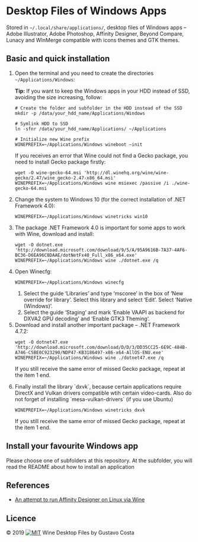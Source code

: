 # Desktop Files of Windows Apps

Stored in `~/.local/share/applications/`, desktop files of Windows apps – Adobe Illustrator, Adobe Photoshop, Affinity Designer, Beyond Compare, Lunacy and WInMerge compatible with icons themes and GTK themes.

## Basic and quick installation

<ol>

<li>Open the terminal and you need to create the directories <code>~/Applications/Windows</code>:
  
  **Tip:** If you want to keep the Windows apps in your HDD instead of SSD, avoiding the size increasing, follow:

   ```
   # Create the folder and subfolder in the HDD instead of the SSD
   mkdir -p /data/your_hdd_name/Applications/Windows

   # Symlink HDD to SSD
   ln -sfnr /data/your_hdd_name/Applications/ ~/Applications

   # Initialize new Wine prefix
   WINEPREFIX=~/Applications/Windows wineboot –init
   ```

   If you receives an error that Wine could not find a Gecko package, you need to install Gecko package firstly:

   ```
   wget -O wine-gecko-64.msi 'http://dl.winehq.org/wine/wine-gecko/2.47/wine_gecko-2.47-x86_64.msi'
   WINEPREFIX=~/Applications/Windows wine msiexec /passive /i ./wine-gecko-64.msi
   ```
</li>

<li> Change the system to Windows 10 (for the correct installation of .NET Framework 4.0):

  ```
  WINEPREFIX=~/Applications/Windows winetricks win10
  ```
</li>

<li> The package .NET Framework 4.0 is important for some apps to work with Wine, download and install:

   ```
   wget -O dotnet.exe 'http://download.microsoft.com/download/9/5/A/95A9616B-7A37-4AF6-BC36-D6EA96C8DAAE/dotNetFx40_Full_x86_x64.exe'
   WINEPREFIX=~/Applications/Windows wine ./dotnet.exe /q
   ```
</li>

<li>Open Winecfg:

   ```
   WINEPREFIX=~/Applications/Windows winecfg
   ```
  
  <ol>
      <li>Select the guide ‘Libraries’ and type ‘mscoree’ in the box of ‘New override for library’. Select this library and select ‘Edit’. Select ‘Native (Windows)’.</li>
      <li>Select the guide ‘Staging’ and mark ‘Enable VAAPI as backend for DXVA2 GPU decoding’ and ‘Enable GTK3 Theming’.</li>
  </ol>
</li>

<li>Download and install another important package – .NET Framework 4.7.2:

   ```
   wget -O dotnet47.exe 'http://download.microsoft.com/download/D/D/3/DD35CC25-6E9C-484B-A746-C5BE0C923290/NDP47-KB3186497-x86-x64-AllOS-ENU.exe'
   WINEPREFIX=~/Applications/Windows wine ./dotnet47.exe /q
   ```

   If you still receive the same error of missed Gecko package, repeat at the item 1 end.
</li>

<li>Finally install the library `dxvk`, because certain applications require DirectX and Vulkan drivers compatible wtih certain video-cards. Also do not forget of installing `mesa-vulkan-drivers` (if you use Ubuntu)

   ```
   WINEPREFIX=~/Applications/Windows winetricks dxvk
   ```

   If you still receive the same error of missed Gecko package, repeat at the item 1 end.
</li>

</ol>

## Install your favourite Windows app

Please choose one of subfolders at this repository. At the subfolder, you will read the README about how to install an application

## References

* [An attempt to run Affinity Designer on Linux via Wine](https://forum.affinity.serif.com/index.php?/topic/65310-an-attempt-to-run-affinity-designer-on-linux-via-wine/)

## Licence

© 2019 <a href="https://opensource.org/licenses/MIT"><img align="top" src="https://img.shields.io/badge/License-MIT-b71c1c.svg" alt="MIT" ></a> Wine Desktop Files by Gustavo Costa